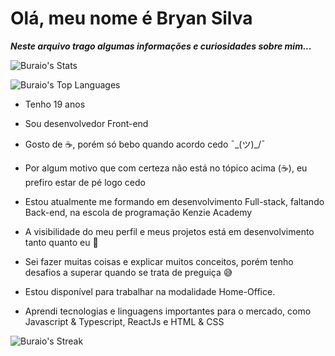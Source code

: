 
# Olá, meu nome é Bryan Silva

***Neste arquivo trago algumas informações e curiosidades sobre mim...***

![Buraio's Stats](https://github-readme-stats.vercel.app/api?username=Buraio&theme=transparent&show_icons=true&count_private=true)

![Buraio's Top Languages](https://github-readme-stats.vercel.app/api/top-langs/?username=Buraio&theme=transparent&show_icons=true&layout=compact)

* Tenho 19 anos

* Sou desenvolvedor Front-end

* Gosto de ☕, porém só bebo quando acordo cedo  ¯\_(ツ)_/¯

* Por algum motivo que com certeza não está no tópico acima (☕), eu prefiro estar de pé logo cedo

* Estou atualmente me formando em desenvolvimento Full-stack, faltando Back-end, na escola de programação Kenzie Academy

* A visibilidade do meu perfil e meus projetos está em desenvolvimento tanto quanto eu 🙂

* Sei fazer muitas coisas e explicar muitos conceitos, porém tenho desafios a superar quando se trata de preguiça 😅

* Estou disponível para trabalhar na modalidade Home-Office.

* Aprendi tecnologias e linguagens importantes para o mercado, como Javascript & Typescript, ReactJs e HTML & CSS


![Buraio's Streak](https://github-readme-streak-stats.herokuapp.com/?user=Buraio&theme=dracula&hide_border=false)
